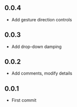 ## 0.0.4

* Add gesture direction controls

## 0.0.3

* Add drop-down damping

## 0.0.2

* Add comments, modify details

## 0.0.1

* First commit